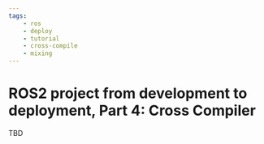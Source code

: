 ```yaml
---
tags:
    - ros
    - deploy
    - tutorial
    - cross-compile
    - mixing
---
```


# ROS2 project from development to deployment, Part 4: Cross Compiler

TBD
